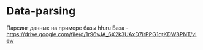 # Data-parsing
Парсинг данных на примере базы hh.ru
База - https://drive.google.com/file/d/1r96vJA_6X2k3UAxD7irPPG1qtKDW8PNT/view
